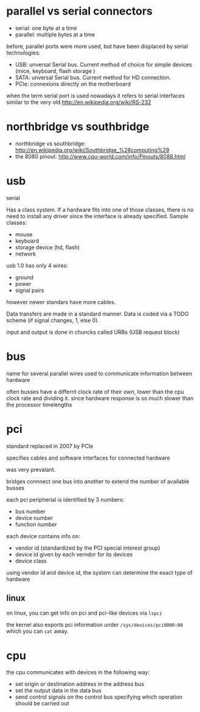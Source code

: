 # parallel vs serial connectors

- serial: one byte at a time
- parallel: multiple bytes at a time

before, parallel ports were more used, but have been displaced by serial technologies:

- USB: unversal Serial bus. Current method of choice for simple devices (mice, keyboard, flash storage )
- SATA: unversal Serial bus. Current method for HD connection.
- PCIe: connexions directly on the motherboard

when the term serial port is used nowadays it refers to serial interfaces
similar to the very old <http://en.wikipedia.org/wiki/RS-232>

# northbridge vs southbridge

- northbridge vs southbridge: http://en.wikipedia.org/wiki/Southbridge_%28computing%29
- the 8080 pinout: <http://www.cpu-world.com/info/Pinouts/8088.html>

# usb

serial

Has a class system. If a hardware fits into one of those classes,
there is no need to install any driver since the interface is already specified.
Sample classes:

- mouse
- keyboard
- storage device (hd, flash)
- network

usb 1.0 has only 4 wires:

- ground
- power
- signal pairs

however newer standars have more cables.

Data transfers are made in a standard manner.
Data is coded via a TODO scheme (if signal changes, 1, else 0).

input and output is done in chuncks called URBs (USB request block)

# bus

name for several parallel wires used to communicate information between hardware

often busses have a differnt clock rate of their own, lower than the cpu clock rate and dividing it.
since hardware response is so much slower than the processor timelengths

# pci

standard replaced in 2007 by PCIe

specifies cables and software interfaces for connected hardware

was very prevalant.

bridges connnect one bus into another to extend the number of available busses

each pci peripherial is identified by 3 numbers:

- bus number
- device number
- function number

each device contains info on:

- vendor id (standardized by the PCI special interest group)
- device id given by each verndor for its devices
- device class

using vendor id and device id, the system can determine the exact type of hardware

## linux

on linux, you can get info on pci and pci-like devices via `lspci`

the kernel also exports pci information under `/sys/devices/pci0000:00` which you can `cat` away.

# cpu

the cpu communicates with devices in the following way:

- set origin or destination address in the address bus
- set the output data in the data bus
- send control signals on the control bus specifying which operation should be carried out
